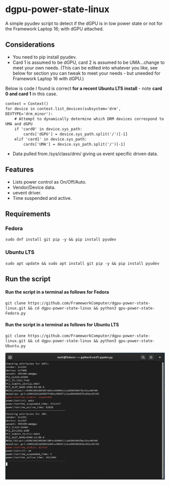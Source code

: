 # dgpu-power-state-linux
A simple pyudev script to detect if the dGPU is in low power state or not for the Framework Laptop 16; with dGPU attached.

## Considerations

- You need to pip install pyudev.
- Card 1 is assumed to be dGPU, card 2 is assumed to be UMA...change to meet your own needs.
(This can be edited into whatever you like, see below for section you can tweak to meet your needs - but uneeded for Framework Laptop 16 with dGPU.)

Below is code I found is correct **for a recent Ubuntu LTS install** - note **card 0 and card 1** in this case.
```
context = Context()
for device in context.list_devices(subsystem='drm', DEVTYPE='drm_minor'):
    # Attempt to dynamically determine which DRM devices correspond to UMA and dGPU
    if 'card0' in device.sys_path:
        cards['dGPU'] = device.sys_path.split('/')[-1]
    elif 'card1' in device.sys_path:
        cards['UMA'] = device.sys_path.split('/')[-1]
```

- Data pulled from /sys/class/drm/ giving us event specific driven data.

## Features

- Lists power control as On/Off/Auto.
- Vendor/Device data.
- uevent driver.
- Time suspended and active.

## Requirements

### Fedora

```
sudo dnf install git pip -y && pip install pyudev
```

### Ubuntu LTS

```
sudo apt update && sudo apt install git pip -y && pip install pyudev
```

## Run the script

#### Run the script in a terminal as follows for Fedora

```
git clone https://github.com/FrameworkComputer/dgpu-power-state-linux.git && cd dgpu-power-state-linux && python3 gpu-power-state-Fedora.py
```

#### Run the script in a terminal as follows for Ubuntu LTS

```
git clone https://github.com/FrameworkComputer/dgpu-power-state-linux.git && cd dgpu-power-state-linux && python3 gpu-power-state-Ubuntu.py
```

![Power state for dGPU](https://raw.githubusercontent.com/FrameworkComputer/dgpu-power-state-linux/main/dgpu-uma.png "Power state for dGPU")
